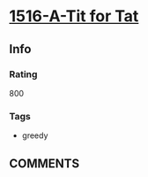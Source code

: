 # [1516-A-Tit for Tat](https://codeforces.com/problemset/problem/1516/A)

## Info

### Rating

800

### Tags

- greedy

## __COMMENTS__

> 
